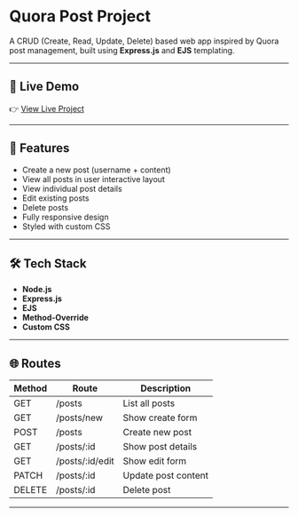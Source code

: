 ﻿# Quora Post Project

A CRUD (Create, Read, Update, Delete) based web app inspired by Quora post management, built using **Express.js** and **EJS** templating.

---

## 🚀 Live Demo

👉 [View Live Project](https://quora-post-project-lime.vercel.app/)

---

## 🚀 Features

- Create a new post (username + content)
- View all posts in user interactive layout
- View individual post details
- Edit existing posts
- Delete posts
- Fully responsive design
- Styled with custom CSS

---

## 🛠 Tech Stack

- **Node.js**
- **Express.js**
- **EJS**
- **Method-Override**
- **Custom CSS**

---

## 🌐 Routes

| Method | Route                | Description           |
|--------|----------------------|-----------------------|
| GET    | /posts                | List all posts        |
| GET    | /posts/new            | Show create form      |
| POST   | /posts                | Create new post       |
| GET    | /posts/:id            | Show post details     |
| GET    | /posts/:id/edit       | Show edit form        |
| PATCH  | /posts/:id            | Update post content   |
| DELETE | /posts/:id            | Delete post           |

---

